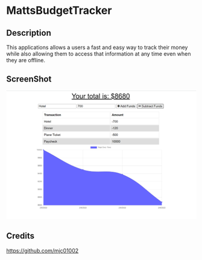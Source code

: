 # MattsBudgetTracker

## Description 
This applications allows a users a fast and easy way to track their money while also allowing them to access that information at any time even when they are offline.  

## ScreenShot
![Image of Website](https://github.com/mjc01002/MattsBudgetTracker/blob/main/screenshot.PNG?raw=true)

## Credits
https://github.com/mjc01002
